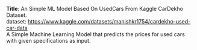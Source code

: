 <b>Title</b>: An Simple ML Model Based On UsedCars From Kaggle CarDekho Dataset.<br>
dataset: https://www.kaggle.com/datasets/manishkr1754/cardekho-used-car-data<br>
A Simple Machine Learning Model that predicts the prices for used cars with given specifications as input.

